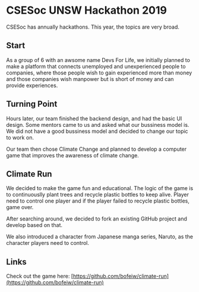 # CSESoc UNSW Hackathon 2019

CSESoc has annually hackathons. This year, the topics are very broad.  

## Start

As a group of 6 with an awsome name Devs For Life, we initially planned to make a platform that connects unemployed and unexperienced people to companies, where those people wish to gain experienced more than money and those companies wish manpower but is short of money and can provide experiences.

## Turning Point

Hours later, our team finished the backend design, and had the basic UI design. Some mentors came to us and asked what our bussiness model is. We did not have a good bussiness model and decided to change our topic to work on.

Our team then chose Climate Change and planned to develop a computer game that improves the awareness of climate change.

## Climate Run

We decided to make the game fun and educational. The logic of the game is to continuouslly plant trees and recycle plastic bottles to keep alive. Player need to control one player and if the player failed to recycle plastic bottles, game over.

After searching around, we decided to fork an existing GitHub project and develop based on that.

We also introduced a character from Japanese manga series, Naruto, as the character players need to control.

## Links

Check out the game here:
[https://github.com/bofeiw/climate-run](https://github.com/bofeiw/climate-run)
